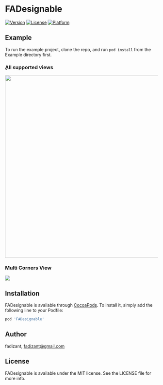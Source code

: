# FADesignable

[![Version](https://img.shields.io/cocoapods/v/FADesignable.svg?style=flat)](https://cocoapods.org/pods/FADesignable)
[![License](https://img.shields.io/cocoapods/l/FADesignable.svg?style=flat)](https://cocoapods.org/pods/FADesignable)
[![Platform](https://img.shields.io/cocoapods/p/FADesignable.svg?style=flat)](https://cocoapods.org/pods/FADesignable)

## Example

To run the example project, clone the repo, and run `pod install` from the Example directory first.

### ِAll supported views
<img src="http://www.m5zn.com/newuploads/2018/10/31/png//3f2030e2068589a.png" height="600"/>

### Multi Corners View
<img src="http://www.m5zn.com/newuploads/2018/11/17/png//805c8dfb47bd56f.png"/>

## Installation

FADesignable is available through [CocoaPods](https://cocoapods.org). To install
it, simply add the following line to your Podfile:

```ruby
pod 'FADesignable'
```

## Author

fadizant, fadizant@gmail.com

## License

FADesignable is available under the MIT license. See the LICENSE file for more info.
